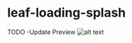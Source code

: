 # leaf-loading-splash
TODO -Update Preview
![alt text](https://github.com/smokey5787/leaf-loading-splash/blob/main/leaf-loading-fast.gif "preview")

